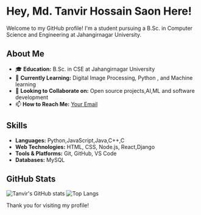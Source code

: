 # Hey, Md. Tanvir Hossain Saon Here!

Welcome to my GitHub profile! I'm a student pursuing a B.Sc. in Computer Science and Engineering at Jahangirnagar University.



## About Me

- 🎓 **Education:** B.Sc. in CSE at Jahangirnagar University
- 🌱 **Currently Learning:** Digital Image Processing, Python , and Machine learning
- 👯 **Looking to Collaborate on:** Open source projects,AI,ML and software development
- 📫 **How to Reach Me:** [Your Email](tanvirhossainsaon176@gmail.com)

## Skills

- **Languages:** Python,JavaScript,Java,C++,C
- **Web Technologies:** HTML, CSS, Node.js, React,Django
- **Tools & Platforms:** Git, GitHub, VS Code
- **Databases:** MySQL

## GitHub Stats

![Tanvir's GitHub stats](https://github-readme-stats.vercel.app/api?username=Tanvir-831&show_icons=true&theme=radical)
![Top Langs](https://github-readme-stats.vercel.app/api/top-langs/?username=Tanvir-831&layout=compact&theme=radical)

Thank you for visiting my profile!
